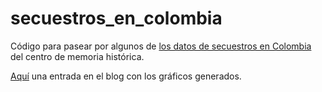 # secuestros_en_colombia
Código para pasear por algunos de [los datos de secuestros en Colombia](http://www.centrodememoriahistorica.gov.co/micrositios/informeGeneral/basesDatos.html) del centro de memoria histórica.

[Aquí](http://www.finiterank.com/notas/2015/09/20/secuestros-sobre-persona-especifica/) una entrada en el blog con los gráficos generados.
